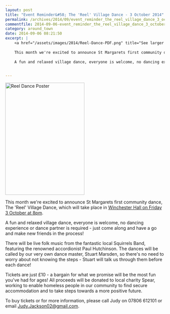 ```yaml
---
layout: post
title: "Event Reminder&#58; The 'Reel' Village Dance - 3 October 2014"
permalink: /archives/2014/09/event_reminder_the_reel_village_dance_3_october_20.html
commentfile: 2014-09-06-event_reminder_the_reel_village_dance_3_october_20
category: around_town
date: 2014-09-06 08:21:50
excerpt: |
    <a href="/assets/images/2014/Reel-Dance-PDF.png" title="See larger version of - Reel Dance Poster"><img src="/assets/images/2014/Reel-Dance-PDF_thumb.png" width="150" height="212" alt="Reel Dance Poster" class="photo right" /></a>
    
    This month we're excited to announce St Margarets first community dance, The 'Reel' Village Dance, which will take place at the Winchester Hall (beside the Turks Head pub) on Friday 3 October at 8pm.
    
    A fun and relaxed village dance, everyone is welcome, no dancing experience or dance partner is required - just come along and have a go and make new friends in the process!
    

---
```


<a href="/assets/images/2014/Reel-Dance-PDF.png" title="See larger version of - Reel Dance Poster"><img src="/assets/images/2014/Reel-Dance-PDF_thumb.png" width="250" height="354" alt="Reel Dance Poster" class="photo right" /></a>

This month we're excited to announce St Margarets first community dance, The 'Reel' Village Dance, which will take place in [Winchester Hall on Friday 3 October at 8pm](https://stmargarets.london/event/party/200705144640).

A fun and relaxed village dance, everyone is welcome, no dancing experience or dance partner is required - just come along and have a go and make new friends in the process!

There will be live folk music from the fantastic local Squirrels Band, featuring the renowned accordionist Paul Hutchinson. The dances will be called by our very own dance master, Stuart Marsden, so there's no need to worry about not knowing the steps - Stuart will talk us through them before each dance!

Tickets are just £10 - a bargain for what we promise will be the most fun you've had for ages! All proceeds will be donated to local charity Spear, working to enable homeless people in our community to find secure accommodation and to take steps towards a more positive future.

To buy tickets or for more information, please call Judy on 07806 612101 or email <Judy.Jackson02@gmail.com>.
